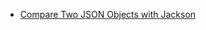 - [Compare Two JSON Objects with Jackson](https://www.baeldung.com/jackson-compare-two-json-objects)